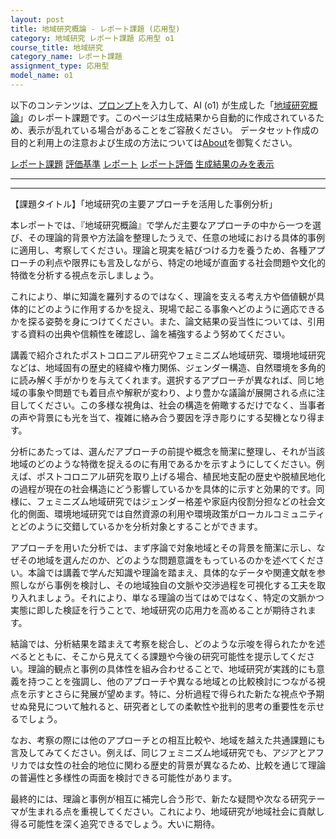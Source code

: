 ```yaml
---
layout: post
title: 地域研究概論 - レポート課題 (応用型)
category: 地域研究 レポート課題 応用型 o1
course_title: 地域研究
category_name: レポート課題
assignment_type: 応用型
model_name: o1
---
```


以下のコンテンツは、[プロンプト](https://github.com/takedatoshiyuki/synthetic_assignments/tree/main/generated/地域研究/o1/prompt_レポート課題-応用型.md)を入力して、AI (o1) が生成した「[地域研究概論](/contents/地域研究/)」のレポート課題です。このページは生成結果から自動的に作成されているため、表示が乱れている場合があることをご容赦ください。
データセット作成の目的と利用上の注意および生成の方法については[About](/About)を御覧ください。

[レポート課題](../レポート課題-応用型)
[評価基準](../評価基準-応用型)
[レポート](../レポート-応用型)
[レポート評価](../レポート評価-応用型)
[生成結果のみを表示](https://github.com/takedatoshiyuki/synthetic_assignments/tree/main/generated/地域研究/o1/レポート課題-応用型.md)
  

***
***
  
【課題タイトル】「地域研究の主要アプローチを活用した事例分析」

本レポートでは、『地域研究概論』で学んだ主要なアプローチの中から一つを選び、その理論的背景や方法論を整理したうえで、任意の地域における具体的事例に適用し、考察してください。理論と現実を結びつける力を養うため、各種アプローチの利点や限界にも言及しながら、特定の地域が直面する社会問題や文化的特徴を分析する視点を示しましょう。

これにより、単に知識を羅列するのではなく、理論を支える考え方や価値観が具体的にどのように作用するかを捉え、現場で起こる事象へどのように適応できるかを探る姿勢を身につけてください。また、論文結果の妥当性については、引用する資料の出典や信頼性を確認し、論を補強するよう努めてください。

講義で紹介されたポストコロニアル研究やフェミニズム地域研究、環境地域研究などは、地域固有の歴史的経緯や権力関係、ジェンダー構造、自然環境を多角的に読み解く手がかりを与えてくれます。選択するアプローチが異なれば、同じ地域の事象や問題でも着目点や解釈が変わり、より豊かな議論が展開される点に注目してください。この多様な視角は、社会の構造を俯瞰するだけでなく、当事者の声や背景にも光を当て、複雑に絡み合う要因を浮き彫りにする契機となり得ます。

分析にあたっては、選んだアプローチの前提や概念を簡潔に整理し、それが当該地域のどのような特徴を捉えるのに有用であるかを示すようにしてください。例えば、ポストコロニアル研究を取り上げる場合、植民地支配の歴史や脱植民地化の過程が現在の社会構造にどう影響しているかを具体的に示すと効果的です。同様に、フェミニズム地域研究ではジェンダー格差や家庭内役割分担などの社会文化的側面、環境地域研究では自然資源の利用や環境政策がローカルコミュニティとどのように交錯しているかを分析対象とすることができます。

アプローチを用いた分析では、まず序論で対象地域とその背景を簡潔に示し、なぜその地域を選んだのか、どのような問題意識をもっているのかを述べてください。本論では講義で学んだ知識や理論を踏まえ、具体的なデータや関連文献を参照しながら事例を検討し、その地域独自の文脈や交渉過程を可視化する工夫を取り入れましょう。それにより、単なる理論の当てはめではなく、特定の文脈かつ実態に即した検証を行うことで、地域研究の応用力を高めることが期待されます。

結論では、分析結果を踏まえて考察を総合し、どのような示唆を得られたかを述べるとともに、そこから見えてくる課題や今後の研究可能性を提示してください。理論的観点と事例の具体性を組み合わせることで、地域研究が実践的にも意義を持つことを強調し、他のアプローチや異なる地域との比較検討につながる視点を示すとさらに発展が望めます。特に、分析過程で得られた新たな視点や予期せぬ発見について触れると、研究者としての柔軟性や批判的思考の重要性を示せるでしょう。

なお、考察の際には他のアプローチとの相互比較や、地域を越えた共通課題にも言及してみてください。例えば、同じフェミニズム地域研究でも、アジアとアフリカでは女性の社会的地位に関わる歴史的背景が異なるため、比較を通じて理論の普遍性と多様性の両面を検討できる可能性があります。

最終的には、理論と事例が相互に補完し合う形で、新たな疑問や次なる研究テーマが生まれる点を重視してください。これにより、地域研究が地域社会に貢献し得る可能性を深く追究できるでしょう。大いに期待。
